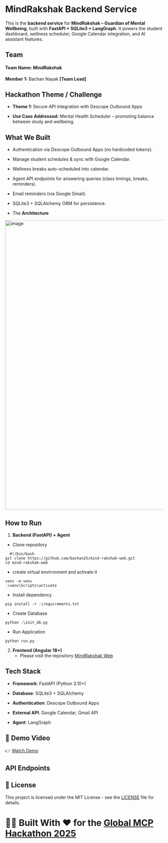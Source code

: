 
# MindRakshak Backend Service

This is the **backend service** for **MindRakshak – Guardian of Mental Wellbeing**, built with **FastAPI + SQLite3 + LangGraph**.
It powers the student dashboard, wellness scheduler, Google Calendar integration, and AI assistant features.

## Team

#### Team Name: MindRakshak

<b>Member 1:</b> Bachan Nayak <b>[Team Lead]</b>

## Hackathon Theme / Challenge

- <b>Theme 1: </b> Secure API integration with Descope Outbound Apps

- <b>Use Case Addressed:</b> Mental Health Scheduler – promoting balance between study and wellbeing.

## What We Built

- Authentication via Descope Outbound Apps (no hardcoded tokens).

- Manage student schedules & sync with Google Calendar.

- Wellness breaks auto-scheduled into calendar.

- Agent API endpoints for answering queries (class timings, breaks, reminders).

- Email reminders (via Google Gmail).

- SQLite3 + SQLAlchemy ORM for persistence.

- The <b>Architecture </b>
<img width="1968" height="924" alt="image" src="https://github.com/user-attachments/assets/3daf5357-e7d3-427b-9d35-f319ea6a9b8f" />

## How to Run
1. **Backend (FastAPI) + Agent**
- Clone repository
```
  #!/bin/bash
git clone https://github.com/bachan25/mind-rakshak-web.git
cd mind-rakshak-web
```
- create virtual envirnoment and activate it
```
venv -m venv
.\venv\Scripts\activate
```
- Install dependency
```
pip install -r .\requirements.txt
```
- Create Database
```
python .\init_db.py
```
- Run Application
```
python run.py
```

2. **Frontend (Angular 18+)**
   - Please visit the repository [MindRakshak Web](https://github.com/bachan25/mind-rakshak-web.git)

## Tech Stack
- **Framework**: FastAPI (Python 3.10+)

- **Database**: SQLite3 + SQLAlchemy

- **Authentication**: Descope Outbound Apps

- **External API**: Google Calendar, Gmail API

- **Agent**: LangGraph

## 🎥 Demo Video

👉 [Watch Demo](https://youtu.be/nput9WaXqI0)

## API Endpoints



## 📄 License
This project is licensed under the MIT License - see the [LICENSE](LICENSE) file for details.

# 🧑‍💻 Built With ❤️ for the [Global MCP Hackathon 2025](https://www.hackerearth.com/challenges/hackathon/mcp-hackathon/)

